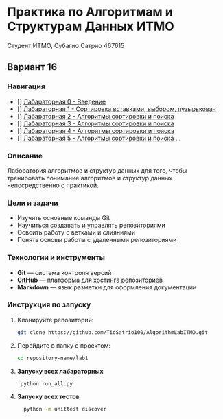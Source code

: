 # Практика по Алгоритмам и Cтруктурам Данных ИТМО

Студент ИТМО, Субагио Сатрио 467615

## Вариант 16

### Навигация

- [] [Лабараторная 0 - Введение ](lab/lab.md)
- [] [Лабараторная 1 - Сортировка вставками, выбором, пузырьковая](lab1/lab1.md)
- [] [Лабараторная 2 - Алгоритмы сортировки и поиска ](lab2/lab2.md)
- [] [Лабараторная 3 - Алгоритмы сортировки и поиска ](lab3/lab3.md)
- [] [Лабараторная 4 - Алгоритмы сортировки и поиска ](lab4/lab4.md)
- [] [Лабараторная 5 - Алгоритмы сортировки и поиска ](lab5/lab5.md)
  ...

### Описание

Лаборатория алгоритмов и структур данных для того, чтобы тренировать понимание алгоритмов и структур данных непосредственно с практикой.

### Цели и задачи

- Изучить основные команды Git
- Научиться создавать и управлять репозиториями
- Освоить работу с ветками и слияниями
- Понять основы работы с удаленными репозиториями

### Технологии и инструменты

- **Git** — система контроля версий
- **GitHub** — платформа для хостинга репозиториев
- **Markdown** — язык разметки для оформления документации

### Инструкция по запуску

1. Клонируйте репозиторий:
   ```bash
   git clone https://github.com/TioSatrio100/AlgorithmLabITMO.git
   ```
2. Перейдите в папку с проектом:
   ```bash
   cd repository-name/lab1
   ```
3. **Запуску всех лабараторных**
   ```bash
    python run_all.py
   ```
4. **Запуску всех тестов**
   ```bash
     python -m unittest discover
   ```
